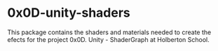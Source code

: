 # 0x0D-unity-shaders

This package contains the shaders and materials needed to create the efects for the project 0x0D. Unity - ShaderGraph at Holberton School.